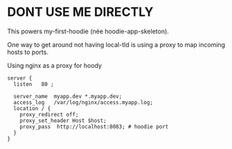 # DONT USE ME DIRECTLY

This powers my-first-hoodie (née hoodie-app-skeleton).

One way to get around not having local-tld is using a proxy to map incoming hosts to ports.

Using nginx as a proxy for hoody
```
server {
  listen   80 ;

  server_name  myapp.dev *.myapp.dev;
  access_log   /var/log/nginx/access.myapp.log;
  location / {
    proxy_redirect off;
    proxy_set_header Host $host;
    proxy_pass  http://localhost:8083; # hoodie port
  }
}
```
